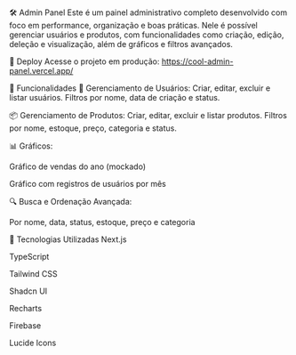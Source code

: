 🛠️ Admin Panel
Este é um painel administrativo completo desenvolvido com foco em performance, organização e boas práticas. Nele é possível gerenciar usuários e produtos, com funcionalidades como criação, edição, deleção e visualização, além de gráficos e filtros avançados.

🚀 Deploy
Acesse o projeto em produção:
https://cool-admin-panel.vercel.app/

📸 Funcionalidades
👥 Gerenciamento de Usuários:
Criar, editar, excluir e listar usuários.
Filtros por nome, data de criação e status.

📦 Gerenciamento de Produtos:
Criar, editar, excluir e listar produtos.
Filtros por nome, estoque, preço, categoria e status.

📊 Gráficos:

Gráfico de vendas do ano (mockado)

Gráfico com registros de usuários por mês

🔍 Busca e Ordenação Avançada:

Por nome, data, status, estoque, preço e categoria

🧪 Tecnologias Utilizadas
Next.js

TypeScript

Tailwind CSS

Shadcn UI

Recharts

Firebase

Lucide Icons

